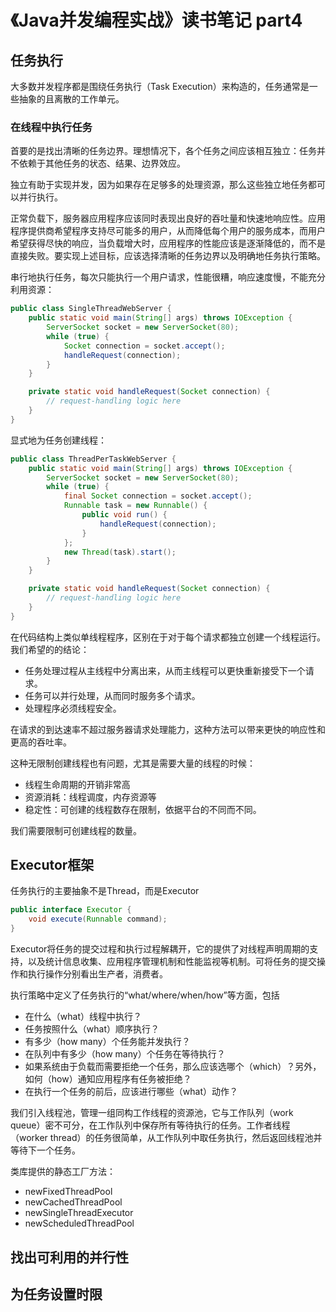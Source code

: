 # 《Java并发编程实战》读书笔记 part4

## 任务执行

大多数并发程序都是围绕任务执行（Task Execution）来构造的，任务通常是一些抽象的且离散的工作单元。

### 在线程中执行任务

首要的是找出清晰的任务边界。理想情况下，各个任务之间应该相互独立：任务并不依赖于其他任务的状态、结果、边界效应。

独立有助于实现并发，因为如果存在足够多的处理资源，那么这些独立地任务都可以并行执行。

正常负载下，服务器应用程序应该同时表现出良好的吞吐量和快速地响应性。应用程序提供商希望程序支持尽可能多的用户，从而降低每个用户的服务成本，而用户希望获得尽快的响应，当负载增大时，应用程序的性能应该是逐渐降低的，而不是直接失败。要实现上述目标，应该选择清晰的任务边界以及明确地任务执行策略。

串行地执行任务，每次只能执行一个用户请求，性能很糟，响应速度慢，不能充分利用资源：

```java
public class SingleThreadWebServer {
    public static void main(String[] args) throws IOException {
        ServerSocket socket = new ServerSocket(80);
        while (true) {
            Socket connection = socket.accept();
            handleRequest(connection);
        }
    }

    private static void handleRequest(Socket connection) {
        // request-handling logic here
    }
}
```

显式地为任务创建线程：

```java
public class ThreadPerTaskWebServer {
    public static void main(String[] args) throws IOException {
        ServerSocket socket = new ServerSocket(80);
        while (true) {
            final Socket connection = socket.accept();
            Runnable task = new Runnable() {
                public void run() {
                    handleRequest(connection);
                }
            };
            new Thread(task).start();
        }
    }

    private static void handleRequest(Socket connection) {
        // request-handling logic here
    }
}
```

在代码结构上类似单线程程序，区别在于对于每个请求都独立创建一个线程运行。我们希望的的结论：

* 任务处理过程从主线程中分离出来，从而主线程可以更快重新接受下一个请求。
* 任务可以并行处理，从而同时服务多个请求。
* 处理程序必须线程安全。

在请求的到达速率不超过服务器请求处理能力，这种方法可以带来更快的响应性和更高的吞吐率。

这种无限制创建线程也有问题，尤其是需要大量的线程的时候：

* 线程生命周期的开销非常高
* 资源消耗：线程调度，内存资源等
* 稳定性：可创建的线程数存在限制，依据平台的不同而不同。

我们需要限制可创建线程的数量。

## Executor框架

任务执行的主要抽象不是Thread，而是Executor

```java
public interface Executor {
    void execute(Runnable command);
}
```

Executor将任务的提交过程和执行过程解耦开，它的提供了对线程声明周期的支持，以及统计信息收集、应用程序管理机制和性能监视等机制。可将任务的提交操作和执行操作分别看出生产者，消费者。

执行策略中定义了任务执行的“what/where/when/how”等方面，包括

* 在什么（what）线程中执行？
* 任务按照什么（what）顺序执行？
* 有多少（how many）个任务能并发执行？
* 在队列中有多少（how many）个任务在等待执行？
* 如果系统由于负载而需要拒绝一个任务，那么应该选哪个（which）？另外，如何（how）通知应用程序有任务被拒绝？
* 在执行一个任务的前后，应该进行哪些（what）动作？

我们引入线程池，管理一组同构工作线程的资源池，它与工作队列（work queue）密不可分，在工作队列中保存所有等待执行的任务。工作者线程（worker thread）的任务很简单，从工作队列中取任务执行，然后返回线程池并等待下一个任务。

类库提供的静态工厂方法：

* newFixedThreadPool  
* newCachedThreadPool 
* newSingleThreadExecutor  
* newScheduledThreadPool 



## 找出可利用的并行性

## 为任务设置时限







